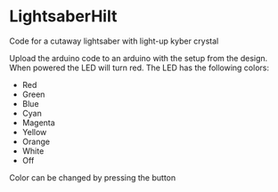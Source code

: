 # LightsaberHilt
Code for a cutaway lightsaber with light-up kyber crystal

Upload the arduino code to an arduino with the setup from the design.  
When powered the LED will turn red. The LED has the following colors:  
* Red
* Green
* Blue
* Cyan
* Magenta
* Yellow
* Orange
* White
* Off

Color can be changed by pressing the button
